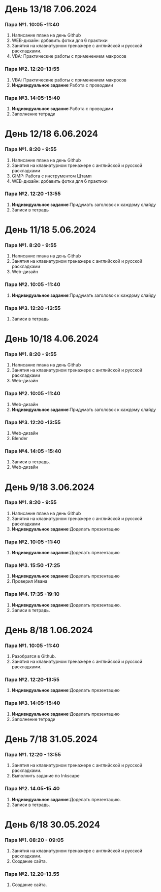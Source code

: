 # День 13/18 7.06.2024
### Пара №1. 10:05 -11:40
1. Написание плана на день Github
2. WEB-дизайн: добавить фотки для 6 практики
3. Занятия на клавиатурном тренажере с английской и русской раскладками.
4. VBA:  Практические работы с применением макросов
### Пара №2. 12:20-13:55
1. VBA:  Практические работы с применением макросов
2. **Индивидуальное задание**:Работа с проводами 
### Пара №3. 14:05-15:40
1.  **Индивидуальное задание**:Работа с проводами 
2.  Заполнение тетради



# День 12/18 6.06.2024
### Пара №1. 8:20 - 9:55
1. Написание плана на день Github
2. Занятия на клавиатурном тренажере с английской и русской раскладками
3. GIMP: Работа с инструментом Штамп
4. WEB-дизайн: добавить фотки для 6 практики
### Пара №2.  12:20 -13:55
1. **Индивидуальное задание**:Придумать заголовок к каждому слайду
2. Записи в тетрадь
# День 11/18 5.06.2024
### Пара №1. 8:20 - 9:55
1. Написание плана на день Github
2. Занятия на клавиатурном тренажере с английской и русской раскладками
3. Web-дизайн 
### Пара №2. 10:05 -11:40
1. **Индивидуальное задание**:Придумать заголовок к каждому слайду
### Пара №3. 12:20 -13:55
1. Записи в тетрадь
# День 10/18 4.06.2024
### Пара №1. 8:20 - 9:55
1. Написание плана на день Github
2. Занятия на клавиатурном тренажере с английской и русской раскладками
3. Web-дизайн 
### Пара №2. 10:05 -11:40
1. Web-дизайн
2. **Индивидуальное задание**:Придумать заголовок к каждому слайду
### Пара №3. 12:20 -13:55
1. Web-дизайн
2. Blender
### Пара №4. 14:05 -15:40
1. Записи в тетрадь.
2. Web-дизайн
# День 9/18 3.06.2024
### Пара №1. 8:20 - 9:55
1. Написание плана на день Github
2. Занятия на клавиатурном тренажере с английской и русской раскладками
3.  **Индивидуальное задание**:Доделать презентацию
### Пара №2. 10:05 -11:40
1.  **Индивидуальное задание**:Доделать презентацию
### Пара №3. 15:50 -17:25
1.  **Индивидуальное задание**:Доделать презентацию
2.  Проверил Ивана
### Пара №4. 17:35 -19:10
1.  **Индивидуальное задание**:Доделать презентацию. 
2. Записи в тетрадь.

# День 8/18 1.06.2024

### Пара №1. 10:05 -11:40
1. Разобратся в Github.
2. Занятия на клавиатурном тренажере с английской и русской раскладками.
 
### Пара №2. 12:20-13:55
1.  **Индивидуальное задание**:Доделать презентацию

### Пара №3. 14:05-15:40
1.  **Индивидуальное задание**:Доделать презентацию
2.  Заполнение тетради

# День 7/18 31.05.2024

### Пара №1. 12:20 - 13:55

1. Занятия на клавиатурном тренажере с английской и русской раскладками.
2. Выполнить задание по Inkscape
 
### Пара №2. 14.05-15.40

1.  **Индивидуальное задание**:Доделать презентацию. 
2. Записи в тетрадь.


# День 6/18 30.05.2024

### Пара №1. 08:20 - 09:05

1. Занятия на клавиатурном тренажере с английской и русской раскладками.
2. Создание сайта.
 
### Пара №2. 12.20-13.55

1. Создание сайта. 
